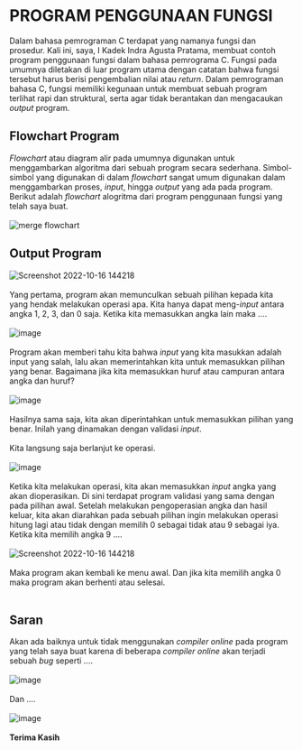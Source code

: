 # PROGRAM PENGGUNAAN FUNGSI
Dalam bahasa pemrograman C terdapat yang namanya fungsi dan prosedur.
Kali ini, saya, I Kadek Indra Agusta Pratama, membuat contoh program penggunaan fungsi dalam bahasa pemrograma C.
Fungsi pada umumnya diletakan di luar program utama dengan catatan bahwa fungsi tersebut harus berisi pengembalian nilai atau *return*.
Dalam pemrograman bahasa C, fungsi memiliki kegunaan untuk membuat sebuah program terlihat rapi dan struktural, serta agar tidak berantakan dan mengacaukan *output* program. <Br>
## Flowchart Program
*Flowchart* atau diagram alir pada umumnya digunakan untuk menggambarkan algoritma dari sebuah program secara sederhana.
Simbol-simbol yang digunakan di dalam *flowchart* sangat umum digunakan dalam menggambarkan proses, *input*, hingga *output* yang ada pada program.
Berikut adalah *flowchart* alogritma dari program penggunaan fungsi yang telah saya buat. <Br>
<Br>
![merge flowchart](https://user-images.githubusercontent.com/112996147/196021812-b68d2865-0ad4-4042-bd30-d7181c81bcba.jpg)<Br>
## Output Program
![Screenshot 2022-10-16 144218](https://user-images.githubusercontent.com/112996147/196022063-a35f782e-79fd-4401-9046-ab623e1a1f6b.png) <Br>
<Br>
Yang pertama, program akan memunculkan sebuah pilihan kepada kita yang hendak melakukan operasi apa.
Kita hanya dapat meng-*input* antara angka 1, 2, 3, dan 0 saja.
Ketika kita memasukkan angka lain maka .... <Br>
<Br>
![image](https://user-images.githubusercontent.com/112996147/196022147-3609c0d1-48a4-4af2-8c87-fbc093809790.png)<Br>
<Br>
Program akan memberi tahu kita bahwa *input* yang kita masukkan adalah input yang salah, lalu akan memerintahkan kita untuk memasukkan pilihan yang benar.
Bagaimana jika kita memasukkan huruf atau campuran antara angka dan huruf? <Br>
<Br>
![image](https://user-images.githubusercontent.com/112996147/196022261-6915dddd-5dee-42c0-8409-a6e481572db4.png)<Br>
<Br>
Hasilnya sama saja, kita akan diperintahkan untuk memasukkan pilihan yang benar.
Inilah yang dinamakan dengan validasi *input*.<Br>
<Br>
Kita langsung saja berlanjut ke operasi.<Br>
<Br>
![image](https://user-images.githubusercontent.com/112996147/196022398-7875e3b8-06cf-42a4-8eda-eb37d583b877.png)<Br>
<Br>
Ketika kita melakukan operasi, kita akan memasukkan *input* angka yang akan dioperasikan.
Di sini terdapat program validasi yang sama dengan pada pilihan awal.
Setelah melakukan pengoperasian angka dan hasil keluar, kita akan diarahkan pada sebuah pilihan ingin melakukan operasi hitung lagi atau tidak dengan memilih 0 sebagai tidak atau 9 sebagai iya.
Ketika kita memilih angka 9 ....<Br>
<Br>
![Screenshot 2022-10-16 144218](https://user-images.githubusercontent.com/112996147/196022063-a35f782e-79fd-4401-9046-ab623e1a1f6b.png) <Br>
<Br>
Maka program akan kembali ke menu awal.
Dan jika kita memilih angka 0 maka program akan berhenti atau selesai.<Br>
<Br>
## Saran
Akan ada baiknya untuk tidak menggunakan *compiler* *online* pada program yang telah saya buat karena di beberapa *compiler* *online* akan terjadi sebuah *bug* seperti .... <Br>
<Br>
![image](https://user-images.githubusercontent.com/112996147/196022916-97383ed6-28e4-42d3-b948-1c46ccbc25fe.png)<Br>
<Br>
Dan ....<Br>
<Br>
![image](https://user-images.githubusercontent.com/112996147/196022973-f1b80be6-cfed-4bc2-a4c9-f1e24cc93ce7.png) <Br>
<Br>
**Terima Kasih**
